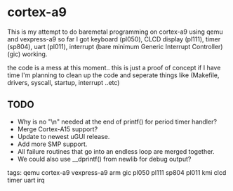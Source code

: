 # cortex-a9

This is my attempt to do baremetal programming on cortex-a9 using qemu and vexpress-a9
so far I got keyboard (pl050), CLCD display (pl111), timer (sp804), uart (pl011), interrupt (bare minimum Generic Interrupt Controller) (gic) working.

the code is a mess at this moment.. this is just a proof of concept
if I have time I'm planning to clean up the code and seperate things like (Makefile, drivers, syscall, startup, interrupt ..etc)

## TODO

- Why is no "\n" needed at the end of printf() for period timer handler?
- Merge Cortex-A15 support?
- Update to newest uGUI release.
- Add more SMP support.
- All failure routines that go into an endless loop are merged together.
- We could also use __dprintf() from newlib for debug output?

tags: qemu cortex-a9 vexpress-a9 arm gic pl050 pl111 sp804 pl011 kmi clcd timer uart irq
